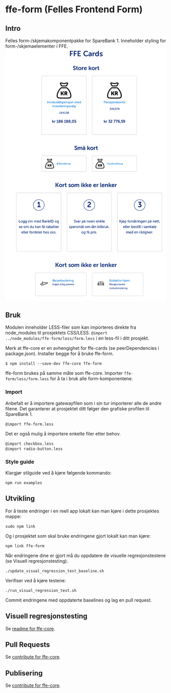 # ffe-form (Felles Frontend Form)

## Intro
Felles form-/skjemakomponentpakke for SpareBank 1. Inneholder styling for form-/skjemaelementer i FFE.
![exempel](visual-tests/baseline-screenshots/index/plain/firefox.png)

## Bruk
Modulen inneholder LESS-filer som kan importeres direkte fra node_modules til prosjektets CSS/LESS.
<code>@import ../node_modules/ffe-form/less/form.less</code> i en less-fil i ditt prosjekt.

Merk at ffe-core er en avhengighet for ffe-cards (se peerDependencies i package.json). Installer begge for å bruke ffe-form.

```sudo a
$ npm install --save-dev ffe-core ffe-form
```
ffe-form brukes på samme måte som ffe-core. Importer `ffe-form/less/form.less` for å ta i bruk alle form-komponentene.

### Import
Anbefalt er å importere gatewayfilen som i sin tur importerer alle de andre filene. Det garanterer at prosjektet ditt følger den grafiske profilen til SpareBank 1.

    @import ffe-form.less

Det er også mulig å importere enkelte filer etter behov.

    @import checkbox.less
    @import radio-button.less

### Style guide
Klargjør stilguide ved å kjøre følgende kommando:

    npm run examples

## Utvikling

For å teste endringer i en reell app lokalt kan man kjøre i dette prosjektes mappe:

```
sudo npm link
```

Og i prosjektet som skal bruke endringene gjort lokalt kan man kjøre:

```
npm link ffe-form
```

Når endringene dine er gjort må du oppdatere de visuelle regresjonstestene (se Visuell regresjonstesting).

```
./update_visual_regression_test_baseline.sh
```

Verifiser ved å kjøre testene:

```
./run_visual_regression_test.sh
```

Commit endringene med oppdaterte baselines og lag en pull request.

## Visuell regresjonstesting
Se [readme for ffe-core](***REMOVED***).

## Pull Requests
Se [contribute for ffe-core](***REMOVED***).

## Publisering
Se [contribute for ffe-core](***REMOVED***).

